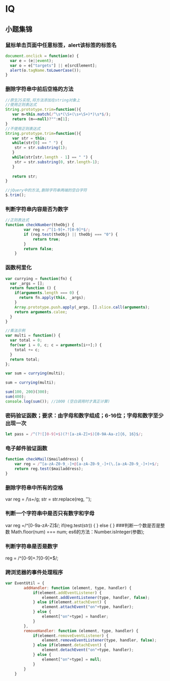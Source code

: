 # IQ
## 小题集锦

### 鼠标单击页面中任意标签，alert该标签的标签名
```js
document.onclick = function(e) {
  var e = (e||event);
  var o = e["targets"] || e[srcElement];
  alert(o.tagName.toLowerCase());
}
```
### 删除字符串中前后空格的方法
```js
//原生JS实现,将方法添加在string对象上
//使用正则表达式
String.prototype.trim=function(){
   var m=this.match(/^\s*(\S+(\s+\S+)*)\s*$/);
   return (m==null)?"":m[1];
}
//不使用正则表达式
String.prototype.trim=function(){
   var str = this;
   while(str[0] == " ") {
    str = str.substring(1);
   }
   while(str[str.length - 1] == " ") {
    str = str.substring(0, str.length-1);
   }
  
   return str;
}

//jQuery中的方法,删除字符串两端的空白字符
$.trim();
```

### 判断字符串内容是否为数字
```js
//正则表达式
function checkNumber(theObj) {
        var reg = /^[1-9]+.?[0-9]*$/;
        if (reg.test(theObj) || theObj === "0") {
            return true;
        }
        return false;
    }

```
### 函数柯里化
```js
var currying = function(fn) {
  var _args = [];
  return function () {
    if(arguments.length === 0) {
      return fn.apply(this, _args);
    }
    Array.prototype.push.apply(_args, [].slice.call(arguments);
    return arguments.calee;
  }
}

//乘法示例
var multi = function() {
  var total = 0;
  for(var i = 0, c; c = arguments[i++];) {
    total += c;
  }
  return total;
};

var sum = currying(multi);

sum = currying(multi);

sum(100, 200)(300);
sum(400);
console.log(sum()); //1000 (空白调用时才真正计算)

```
### 密码验证函数；要求：由字母和数字组成；6-16位；字母和数字至少出现一次
```js
let pass = /^(?![]0-9]+$)(?![a-zA-Z]+$)[0-9A-Aa-z]{6, 16}$/;
```

### 电子邮件验证函数
```js
function checkMail($mailaddress) {
    var reg = /^[a-zA-Z0-9_-]+@[a-zA-Z0-9_-]+(\.[a-zA-Z0-9_-]+)+$/;
    return reg.test($mailaddress);
}
```
### 删除字符串中所有的空格
var reg = /\s+/g;
str = str.replace(reg, '');
### 判断一个字符串中是否只有数字和字母
var reg =/^[0-9a-zA-Z]$/;
if(reg.test(str)) {
} else {
}
###判断一个数是否是整数
Math.floor(num) === num;
es6的方法：Number.isInteger(参数);

### 判断字符串是否是数字
reg = /^[0-9]+.?[0-9]*$/;

### 跨浏览器的事件处理程序
```javascript
var EventUtil = {
        addHandler: function (element, type, handler) {
            if(element.addEventListener) {
                element.addEventListener(type, handler, false);
            } else if(element.attachEvent) {
                element.attachEvent("on"+type, handler);
            } else {
                element["on"+type] = handler;
            }
        },
        removeHandler: function (element, type, handler) {
            if(element.removeEventListener) {
                element.removeEventListener(type, handler, false);
            } else if(element.detachEvent) {
                element.detachEvent("on"+type, handler);
            } else {
                element["on"+type] = null;
            }
        }
    }
```
